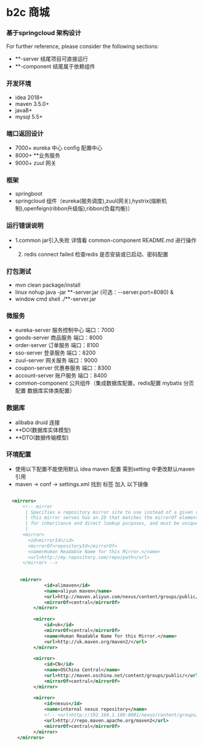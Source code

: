 # b2c 商城

### 基于springcloud 架构设计 
For further reference, please consider the following sections:

* **-server 结尾项目可直接运行
* **-component 结尾属于依赖组件

### 开发环境
* idea 2018+
* maven 3.5.0+
* java8+
* mysql 5.5+

### 端口返回设计
* 7000+  eureka 中心 config 配置中心
* 8000+ **业务服务
* 9000+ zuul 网关

### 框架
* springboot
* springcloud 组件（eureka(服务调度),zuul(网关),hystrix(熔断机制),openfeign(ribbon升级版),ribbon(负载均衡)）

### 运行错误说明
* 1.common jar引入失败 详情看 common-component README.md 进行操作
* 2. redis connect failed  检查redis 是否安装或已启动、密码配置

### 打包测试
* mvn clean package/install
* linux  nohup java -jar **-server.jar (可选：--server.port=8080) & 
* window cmd shell ./**-server.jar

### 微服务
* eureka-server    服务控制中心      端口：7000
* goods-server     商品服务          端口：8000
* order-server     订单服务          端口：8100
* sso-server       登录服务          端口：8200
* zuul-server      网关服务          端口：9000
* coupon-server    优惠券服务        端口：8300
* account-server   账户服务          端口：8400
* common-component 公共组件（集成数据库配置，redis配置 mybatis 分页配置 数据库实体类配置）

### 数据库
* alibaba druid 连接
* **DO(数据库实体模型)
* **DTO(数据传输模型) 

### 环境配置
* 使用以下配置不能使用默认 idea maven 配置 需到setting 中更改默认maven 引用
* maven -> conf -> settings.xml 找到 <mirrors> 标签 加入 以下镜像
```xml

  <mirrors>
      <!-- mirror
       | Specifies a repository mirror site to use instead of a given repository. The repository that
       | this mirror serves has an ID that matches the mirrorOf element of this mirror. IDs are used
       | for inheritance and direct lookup purposes, and must be unique across the set of mirrors.
       |
      <mirror>
        <id>mirrorId</id>
        <mirrorOf>repositoryId</mirrorOf>
        <name>Human Readable Name for this Mirror.</name>
        <url>http://my.repository.com/repo/path</url>
      </mirror> -->
  
  	
  	 <mirror>
              <id>alimaven</id>
              <name>aliyun maven</name>
              <url>http://maven.aliyun.com/nexus/content/groups/public/</url>
              <mirrorOf>central</mirrorOf>
          </mirror>
  
          <mirror>
              <id>uk</id>
              <mirrorOf>central</mirrorOf>
              <name>Human Readable Name for this Mirror.</name>
              <url>http://uk.maven.org/maven2/</url>
          </mirror>
  
          <mirror>
              <id>CN</id>
              <name>OSChina Central</name>
              <url>http://maven.oschina.net/content/groups/public/</url>
              <mirrorOf>central</mirrorOf>
          </mirror>
  
          <mirror>
              <id>nexus</id>
              <name>internal nexus repository</name>
              <!-- <url>http://192.168.1.100:8081/nexus/content/groups/public/</url>-->
              <url>http://repo.maven.apache.org/maven2</url>
              <mirrorOf>central</mirrorOf>
          </mirror>
    </mirrors>
```



